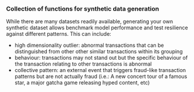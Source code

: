 ### Collection of functions for synthetic data generation ###
While there are many datasets readily available, generating your own synthetic dataset allows benchmark model performance and test resilience against different patterns.
This can include:
- high dimensionality outlier: abnormal transactions that can be distinguished from other other similar transactions within its grouping
- behaviour: transactions may not stand out but the specific behaviour of the transaction relating to other transactions is abnormal
- collective pattern: an external event that triggers fraud-like transaction patterns but are not actually fraud (i.e.: A new concert tour of a famous star, a major gatcha game releasing hyped content, etc)
